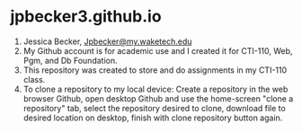 # jpbecker3.github.io

1. Jessica Becker, Jpbecker@my.waketech.edu
2. My Github account is for academic use and I created it for CTI-110, Web, Pgm, and Db Foundation.
3. This repository was created to store and do assignments in my CTI-110 class.
4. To clone a repository to my local device: Create a repository in the web browser Github, open desktop Github and use the home-screen "clone a repository" tab, select the repository desired to clone, download file to desired location on desktop, finish with clone repository button again. 
